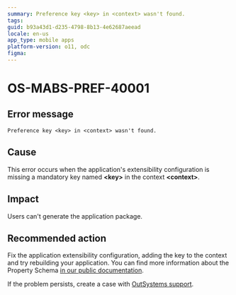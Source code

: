 ```yaml
---
summary: Preference key <key> in <context> wasn't found.
tags:
guid: b93a43d1-d235-4798-8b13-4e62687aeead
locale: en-us
app_type: mobile apps
platform-version: o11, odc
figma:
---
```


# OS-MABS-PREF-40001

## Error message

`Preference key <key> in <context> wasn't found.`

## Cause

This error occurs when the application's extensibility configuration is missing a mandatory key named **&lt;key&gt;** in the context **&lt;context&gt;**.

## Impact

Users can't generate the application package.

## Recommended action

Fix the application extensibility configuration, adding the key to the context and try rebuilding your application. You can find more information about the Property Schema [in our public documentation](https://success.outsystems.com/Documentation/11/Delivering_Mobile_Apps/Customize_Your_Mobile_App/Extensibility_Configurations_JSON_Schema#property-schema).

If the problem persists, create a case with [OutSystems support](https://www.outsystems.com/support/portal/open-support-case?ErrorCode=OS-MABS-PREF-40001).
